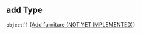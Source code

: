 ## add Type

`object[]` ([Add furniture (NOT YET IMPLEMENTED)](generic-properties-root-add-furniture-properties-add-furniture-add-furniture-not-yet-implemented.md))
